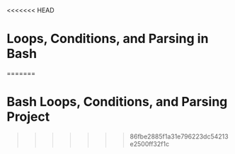 <<<<<<< HEAD
# Loops, Conditions, and Parsing in Bash
=======
# Bash Loops, Conditions, and Parsing Project
>>>>>>> 86fbe2885f1a31e796223dc54213e2500ff32f1c
